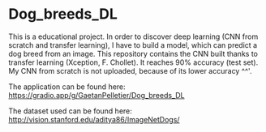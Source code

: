# Dog_breeds_DL
This is a educational project.
In order to discover deep learning (CNN from scratch and transfer learning), I have to build a model, which can predict a dog breed from an image.
This repository contains the CNN built thanks to transfer learning (Xception, F. Chollet). It reaches 90% accuracy (test set).
My CNN from scratch is not uploaded, because of its lower accuracy ^^'.

The application can be found here: https://gradio.app/g/GaetanPelletier/Dog_breeds_DL

The dataset used can be found here: http://vision.stanford.edu/aditya86/ImageNetDogs/
